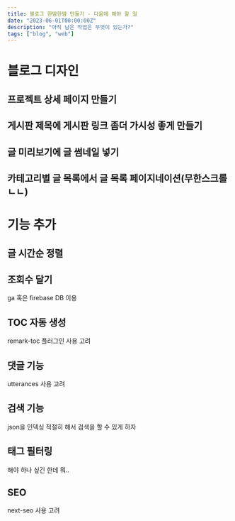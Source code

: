 ```yaml
---
title: 블로그 한땀한땀 만들기 - 다음에 해야 할 일
date: "2023-06-01T00:00:00Z"
description: "아직 남은 작업은 무엇이 있는가?"
tags: ["blog", "web"]
---
```


# 블로그 디자인

## 프로젝트 상세 페이지 만들기

## 게시판 제목에 게시판 링크 좀더 가시성 좋게 만들기

## 글 미리보기에 글 썸네일 넣기

## 카테고리별 글 목록에서 글 목록 페이지네이션(무한스크롤 ㄴㄴ)

# 기능 추가

## 글 시간순 정렬

## 조회수 달기

ga 혹은 firebase DB 이용

## TOC 자동 생성

remark-toc 플러그인 사용 고려

## 댓글 기능

utterances 사용 고려

## 검색 기능

json을 인덱싱 적절히 해서 검색을 할 수 있게 하자

## 태그 필터링

해야 하나 싶긴 한데 뭐..

## SEO

next-seo 사용 고려